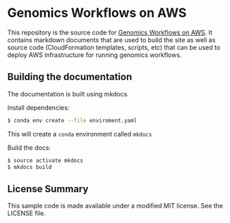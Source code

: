 # Genomics Workflows on AWS

This repository is the source code for [Genomics Workflows on AWS](www.docs.t2depigenome.org/genomics-workflows).  It contains markdown documents that are used to build the site as well as source code (CloudFormation templates, scripts, etc) that can be used to deploy AWS infrastructure for running genomics workflows.

## Building the documentation

The documentation is built using mkdocs.

Install dependencies:

```bash
$ conda env create --file enviroment.yaml
```

This will create a `conda` environment called `mkdocs`

Build the docs:

```bash
$ source activate mkdocs
$ mkdocs build
```

## License Summary

This sample code is made available under a modified MIT license. See the LICENSE file.